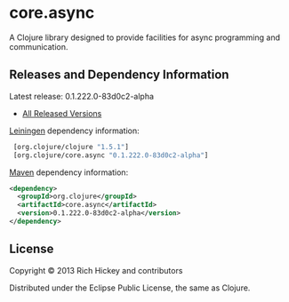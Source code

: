 # core.async

A Clojure library designed to provide facilities for async programming and communication.


## Releases and Dependency Information

Latest release: 0.1.222.0-83d0c2-alpha

* [All Released Versions](http://search.maven.org/#search%7Cgav%7C1%7Cg%3A%22org.clojure%22%20AND%20a%3A%22core.async%22)

[Leiningen](https://github.com/technomancy/leiningen) dependency information:

```clj
 [org.clojure/clojure "1.5.1"]
 [org.clojure/core.async "0.1.222.0-83d0c2-alpha"]
```

[Maven](http://maven.apache.org/) dependency information:

```xml
<dependency>
  <groupId>org.clojure</groupId>
  <artifactId>core.async</artifactId>
  <version>0.1.222.0-83d0c2-alpha</version>
</dependency>
```


## License

Copyright © 2013 Rich Hickey and contributors

Distributed under the Eclipse Public License, the same as Clojure.
